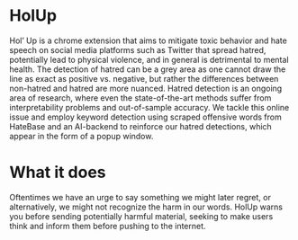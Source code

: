 # HolUp
Hol’ Up is a chrome extension that aims to mitigate toxic behavior and hate speech on social media platforms such as Twitter that spread hatred, potentially lead to physical violence, and in general is detrimental to mental health. The detection of hatred can be a grey area as one cannot draw the line as exact as positive vs. negative, but rather the differences between non-hatred and hatred are more nuanced. Hatred detection is an ongoing area of research, where even the state-of-the-art methods suffer from interpretability problems and out-of-sample accuracy. We tackle this online issue and employ keyword detection using scraped offensive words from HateBase and an AI-backend to reinforce our hatred detections, which appear in the form of a popup window.

# What it does
Oftentimes we have an urge to say something we might later regret, or alternatively, we might not recognize the harm in our words. HolUp warns you before sending potentially harmful material, seeking to make users think and inform them before pushing to the internet.

